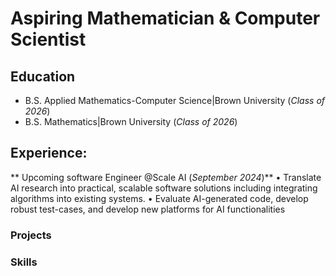 # Aspiring Mathematician & Computer Scientist

## Education
- B.S. Applied Mathematics-Computer Science|Brown University (_Class of 2026_)
- B.S. Mathematics|Brown University (_Class of 2026_)

## Experience:
** Upcoming software Engineer @Scale AI (_September 2024_)**
• Translate AI research into practical, scalable software solutions including integrating algorithms into existing systems.
• Evaluate AI-generated code, develop robust test-cases, and develop new platforms for AI functionalities
### Projects

### Skills

